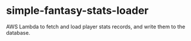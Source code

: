 # simple-fantasy-stats-loader
AWS Lambda to fetch and load player stats records, and write them to the database.
